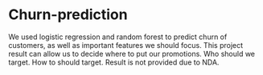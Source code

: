 # Churn-prediction

We used logistic regression and random forest to predict churn of customers, as well as important features we should focus.
This project result can allow us to decide where to put our promotions. Who should we target. How to should target.
Result is not provided due to NDA.
